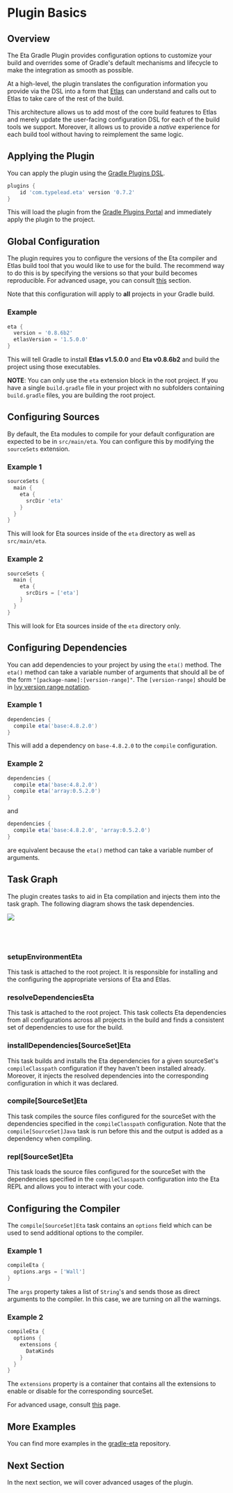 # Plugin Basics

## Overview

The Eta Gradle Plugin provides configuration options to customize your build and overrides some of Gradle's default mechanisms and lifecycle to make the integration as smooth as possible.

At a high-level, the plugin translates the configuration information you provide via the DSL into a form that [Etlas](/docs/user-guides/etlas-user-guide/introduction/what-is-etlas) can understand and calls out to Etlas to take care of the rest of the build.

This architecture allows us to add most of the core build features to Etlas and merely update the user-facing configuration DSL for each of the build tools we support. Moreover, it allows us to provide a *native* experience for each build tool without having to reimplement the same logic.

## Applying the Plugin

You can apply the plugin using the [Gradle Plugins DSL](https://docs.gradle.org/current/userguide/plugins.html#sec:plugins_block).

```groovy
plugins {
    id 'com.typelead.eta' version '0.7.2'
}
```

This will load the plugin from the [Gradle Plugins Portal](https://plugins.gradle.org/) and immediately apply the plugin to the project.

## Global Configuration

The plugin requires you to configure the versions of the Eta compiler and Etlas build tool that you would like to use for the build. The recommend way to do this is by specifying the versions so that your build becomes reproducible. For advanced usage, you can consult [this](/docs/user-guides/gradle-user-guide/advanced-configuration/global-configuration) section.

Note that this configuration will apply to **all** projects in your Gradle build.

### Example

```groovy
eta {
  version = '0.8.6b2'
  etlasVersion = '1.5.0.0'
}
```

This will tell Gradle to install **Etlas v1.5.0.0** and **Eta v0.8.6b2** and build the project using those executables.

**NOTE**: You can only use the `eta` extension block in the root project. If you have a single `build.gradle` file in your project with no subfolders containing `build.gradle` files, you are building the root project.

## Configuring Sources

By default, the Eta modules to compile for your default configuration are expected to be in `src/main/eta`. You can configure this by modifying the `sourceSets` extension.

### Example 1

```groovy
sourceSets {
  main {
    eta {
      srcDir 'eta'
    }
  }
}
```

This will look for Eta sources inside of the `eta` directory as well as `src/main/eta`.

### Example 2

```groovy
sourceSets {
  main {
    eta {
      srcDirs = ['eta']
    }
  }
}
```

This will look for Eta sources inside of the `eta` directory only.

## Configuring Dependencies

You can add dependencies to your project by using the `eta()` method. The `eta()` method can take a variable number of arguments that should all be of the form `"[package-name]:[version-range]"`. The `[version-range]` should be in [Ivy version range notation](/docs/user-guides/gradle-user-guide/advanced-configuration/dependency-management#version-dependency).

### Example 1

```groovy
dependencies {
  compile eta('base:4.8.2.0')
}
```

This will add a dependency on `base-4.8.2.0` to the `compile` configuration.

### Example 2

```groovy
dependencies {
  compile eta('base:4.8.2.0')
  compile eta('array:0.5.2.0')
}
```

and

```groovy
dependencies {
  compile eta('base:4.8.2.0', 'array:0.5.2.0')
}
```

are equivalent because the `eta()` method can take a variable number of arguments.

## Task Graph

The plugin creates tasks to aid in Eta compilation and injects them into the task graph. The following diagram shows the task dependencies.

<img src="/images/gradle-overview.svg" style="padding-bottom: 50px;" />
<br/>

### setupEnvironmentEta

This task is attached to the root project. It is responsible for installing and the configuring the appropriate versions of Eta and Etlas.

### resolveDependenciesEta

This task is attached to the root project. This task collects Eta dependencies from all configurations across all projects in the build and finds a consistent set of dependencies to use for the build.

### installDependencies[SourceSet]Eta

This task builds and installs the Eta dependencies for a given sourceSet's `compileClasspath` configuration if they haven't been installed already. Moreover, it injects the resolved dependencies into the corresponding configuration in which it was declared.

### compile[SourceSet]Eta

This task compiles the source files configured for the sourceSet with the dependencies specified in the `compileClasspath` configuration. Note that the `compile[SourceSet]Java` task is run before this and the output is added as a dependency when compiling.

### repl[SourceSet]Eta

This task loads the source files configured for the sourceSet with the dependencies specified in the `compileClasspath` configuration into the Eta REPL and allows you to interact with your code.

## Configuring the Compiler

The `compile[SourceSet]Eta` task contains an `options` field which can be used to send additional options to the compiler.

### Example 1

```groovy
compileEta {
  options.args = ['Wall']
}
```

The `args` property takes a list of `String`'s and sends those as direct arguments to the compiler. In this case, we are turning on all the warnings.

### Example 2

```groovy
compileEta {
  options {
    extensions {
      DataKinds
    }
  }
}
```

The `extensions` property is a container that contains all the extensions to enable or disable for the corresponding sourceSet.

For advanced usage, consult [this](/docs/user-guides/gradle-user-guide/advanced-configuration/compiler-configuration) page.

## More Examples

You can find more examples in the [gradle-eta](https://github.com/typelead/gradle-eta/tree/master/examples) repository.

## Next Section

In the next section, we will cover advanced usages of the plugin.
